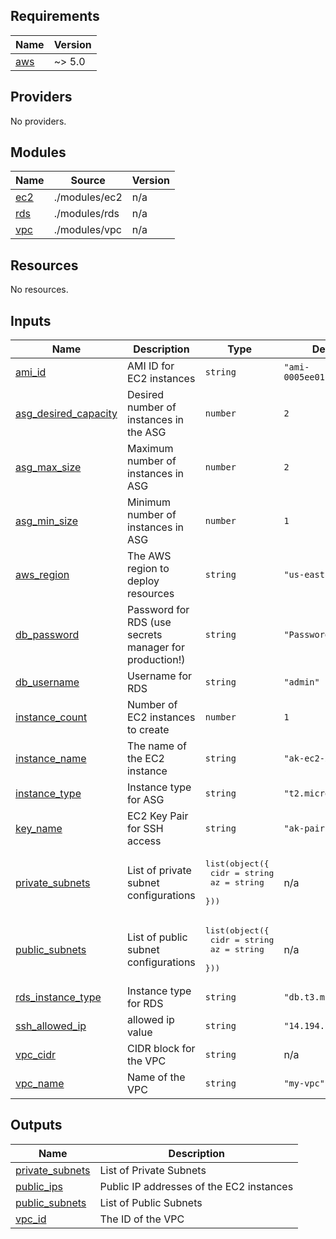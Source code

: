 <!-- BEGIN_TF_DOCS -->
## Requirements

| Name | Version |
|------|---------|
| <a name="requirement_aws"></a> [aws](#requirement\_aws) | ~> 5.0 |

## Providers

No providers.

## Modules

| Name | Source | Version |
|------|--------|---------|
| <a name="module_ec2"></a> [ec2](#module\_ec2) | ./modules/ec2 | n/a |
| <a name="module_rds"></a> [rds](#module\_rds) | ./modules/rds | n/a |
| <a name="module_vpc"></a> [vpc](#module\_vpc) | ./modules/vpc | n/a |

## Resources

No resources.

## Inputs

| Name | Description | Type | Default | Required |
|------|-------------|------|---------|:--------:|
| <a name="input_ami_id"></a> [ami\_id](#input\_ami\_id) | AMI ID for EC2 instances | `string` | `"ami-0005ee01bca55ab66"` | no |
| <a name="input_asg_desired_capacity"></a> [asg\_desired\_capacity](#input\_asg\_desired\_capacity) | Desired number of instances in the ASG | `number` | `2` | no |
| <a name="input_asg_max_size"></a> [asg\_max\_size](#input\_asg\_max\_size) | Maximum number of instances in ASG | `number` | `2` | no |
| <a name="input_asg_min_size"></a> [asg\_min\_size](#input\_asg\_min\_size) | Minimum number of instances in ASG | `number` | `1` | no |
| <a name="input_aws_region"></a> [aws\_region](#input\_aws\_region) | The AWS region to deploy resources | `string` | `"us-east-1"` | no |
| <a name="input_db_password"></a> [db\_password](#input\_db\_password) | Password for RDS (use secrets manager for production!) | `string` | `"Password123"` | no |
| <a name="input_db_username"></a> [db\_username](#input\_db\_username) | Username for RDS | `string` | `"admin"` | no |
| <a name="input_instance_count"></a> [instance\_count](#input\_instance\_count) | Number of EC2 instances to create | `number` | `1` | no |
| <a name="input_instance_name"></a> [instance\_name](#input\_instance\_name) | The name of the EC2 instance | `string` | `"ak-ec2-instance"` | no |
| <a name="input_instance_type"></a> [instance\_type](#input\_instance\_type) | Instance type for ASG | `string` | `"t2.micro"` | no |
| <a name="input_key_name"></a> [key\_name](#input\_key\_name) | EC2 Key Pair for SSH access | `string` | `"ak-pair"` | no |
| <a name="input_private_subnets"></a> [private\_subnets](#input\_private\_subnets) | List of private subnet configurations | <pre>list(object({<br/>    cidr = string<br/>    az   = string<br/>  }))</pre> | n/a | yes |
| <a name="input_public_subnets"></a> [public\_subnets](#input\_public\_subnets) | List of public subnet configurations | <pre>list(object({<br/>    cidr = string<br/>    az   = string<br/>  }))</pre> | n/a | yes |
| <a name="input_rds_instance_type"></a> [rds\_instance\_type](#input\_rds\_instance\_type) | Instance type for RDS | `string` | `"db.t3.micro"` | no |
| <a name="input_ssh_allowed_ip"></a> [ssh\_allowed\_ip](#input\_ssh\_allowed\_ip) | allowed ip value | `string` | `"14.194.142.66/32"` | no |
| <a name="input_vpc_cidr"></a> [vpc\_cidr](#input\_vpc\_cidr) | CIDR block for the VPC | `string` | n/a | yes |
| <a name="input_vpc_name"></a> [vpc\_name](#input\_vpc\_name) | Name of the VPC | `string` | `"my-vpc"` | no |

## Outputs

| Name | Description |
|------|-------------|
| <a name="output_private_subnets"></a> [private\_subnets](#output\_private\_subnets) | List of Private Subnets |
| <a name="output_public_ips"></a> [public\_ips](#output\_public\_ips) | Public IP addresses of the EC2 instances |
| <a name="output_public_subnets"></a> [public\_subnets](#output\_public\_subnets) | List of Public Subnets |
| <a name="output_vpc_id"></a> [vpc\_id](#output\_vpc\_id) | The ID of the VPC |
<!-- END_TF_DOCS -->